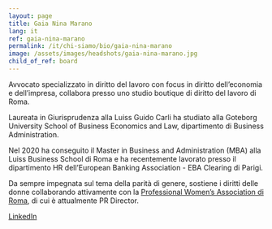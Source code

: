 ```yaml
---
layout: page
title: Gaia Nina Marano
lang: it
ref: gaia-nina-marano
permalink: /it/chi-siamo/bio/gaia-nina-marano
image: /assets/images/headshots/gaia-nina-marano.jpg
child_of_ref: board
---
```


Avvocato specializzato in diritto del lavoro con focus in diritto dell’economia e  dell’impresa, collabora presso uno studio boutique di diritto del lavoro di Roma.

Laureata in Giurisprudenza alla Luiss Guido Carli ha studiato alla Goteborg University School of Business Economics and Law, dipartimento di Business Administration.

Nel 2020 ha conseguito il Master in Business and Administration (MBA) alla Luiss Business School di Roma e ha recentemente lavorato presso il dipartimento HR dell’European Banking Association - EBA Clearing di Parigi.

Da sempre impegnata sul tema della parità di genere, sostiene i diritti delle donne collaborando attivamente con la [Professional Women’s Association di Roma](https://www.pwarome.org/), di cui è attualmente PR Director.

[LinkedIn](https://www.linkedin.com/in/gnmarano/)
